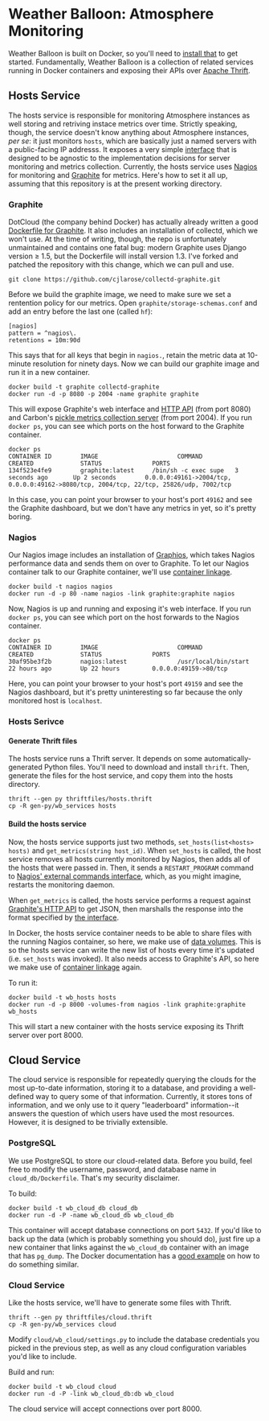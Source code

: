 Weather Balloon: Atmosphere Monitoring
======================================

Weather Balloon is built on Docker, so you'll need to [install that][1] to get
started. Fundamentally, Weather Balloon is a collection of related services
running in Docker containers and exposing their APIs over [Apache Thrift][5].

Hosts Service
-------------

The hosts service is responsible for monitoring Atmosphere instances as well
storing and retriving instace metrics over time. Strictly speaking, though, the
service doesn't know anything about Atmosphere instances, *per se*: it just
monitors `hosts`, which are basically just a named servers with a public-facing
IP addresss. It exposes a very simple [interface][2] that is designed to be
agnostic to the implementation decisions for server monitoring and metrics
collection. Currently, the hosts service uses [Nagios][8] for monitoring and
[Graphite][9] for metrics. Here's how to set it all up, assuming that this
repository is at the present working directory.

### Graphite

DotCloud (the company behind Docker) has actually already written a good
[Dockerfile for Graphite][10]. It also includes an installation of collectd,
which we won't use. At the time of writing, though, the repo is unfortunately
unmaintained and contains one fatal bug: modern Graphite uses Django version
≥ 1.5, but the Dockerfile will install version 1.3. I've forked and patched
the repository with this change, which we can pull and use.

    git clone https://github.com/cjlarose/collectd-graphite.git

Before we build the graphite image, we need to make sure we set a
rentention policy for our metrics. Open `graphite/storage-schemas.conf` and add
an entry before the last one (called `hf`):

    [nagios]
    pattern = ^nagios\.
    retentions = 10m:90d

This says that for all keys that begin in `nagios.`, retain the metric data at
10-minute resolution for ninety days. Now we can build our graphite image and
run it in a new container.

    docker build -t graphite collectd-graphite
    docker run -d -p 8080 -p 2004 -name graphite graphite

This will expose Graphite's web interface and [HTTP API][4] (from port 8080)
and Carbon's [pickle metrics collection server][11] (from port 2004). If you run
`docker ps`, you can see which ports on the host forward to the Graphite
container.

    docker ps
    CONTAINER ID        IMAGE                      COMMAND                CREATED             STATUS              PORTS
    134f523e4fe9        graphite:latest     /bin/sh -c exec supe   3 seconds ago       Up 2 seconds        0.0.0.0:49161->2004/tcp, 0.0.0.0:49162->8080/tcp, 2004/tcp, 22/tcp, 25826/udp, 7002/tcp

In this case, you can point your browser to your host's port `49162` and see
the Graphite dashboard, but we don't have any metrics in yet, so it's pretty
boring.

### Nagios

Our Nagios image includes an installation of [Graphios][12], which takes Nagios
performance data and sends them on over to Graphite. To let our Nagios
container talk to our Graphite container, we'll use [container linkage][7].

    docker build -t nagios nagios
    docker run -d -p 80 -name nagios -link graphite:graphite nagios

Now, Nagios is up and running and exposing it's web interface. If you run
`docker ps`, you can see which port on the host forwards to the Nagios
container.

    docker ps
    CONTAINER ID        IMAGE                      COMMAND                CREATED             STATUS              PORTS
    30af95be3f2b        nagios:latest              /usr/local/bin/start   22 hours ago        Up 22 hours         0.0.0.0:49159->80/tcp

Here, you can point your browser to your host's port `49159` and see
the Nagios dashboard, but it's pretty uninteresting so far because the only
monitored host is `localhost`.

### Hosts Serivce

#### Generate Thrift files

The hosts service runs a Thrift server. It depends on some 
automatically-generated Python files. You'll need to download and install 
`thrift`. Then, generate the files for the host service, and copy them
into the hosts directory.

    thrift --gen py thriftfiles/hosts.thrift
    cp -R gen-py/wb_services hosts

#### Build the hosts service

Now, the hosts service supports just two methods, `set_hosts(list<hosts>
hosts)` and `get_metrics(string host_id)`. When `set_hosts` is called, the host
service removes all hosts currently monitored by Nagios, then adds all of the
hosts that were passed in. Then, it sends a `RESTART_PROGRAM` command to
[Nagios' external commands interface][3], which, as you might imagine, restarts
the monitoring daemon.

When `get_metrics` is called, the hosts service performs a request against
[Graphite's HTTP API][4] to get JSON, then marshalls the response into the
format specified by [the interface][2].

In Docker, the hosts service container needs to be able to share files with the
running Nagios container, so here, we make use of [data volumes][6]. This is so
the hosts service can write the new list of hosts every time it's updated (i.e.
`set_hosts` was invoked). It also needs access to Graphite's API, so here we
make use of [container linkage][7] again.

To run it:

    docker build -t wb_hosts hosts
    docker run -d -p 8000 -volumes-from nagios -link graphite:graphite wb_hosts

This will start a new container with the hosts service exposing its Thrift 
server over port 8000.

Cloud Service
-------------

The cloud service is responsible for repeatedly querying the clouds for the
most up-to-date information, storing it to a database, and providing a
well-defined way to query some of that information. Currently, it stores tons
of information, and we only use to it query "leaderboard" information--it
answers the question of which users have used the most resources. However, it
is designed to be trivially extensible.

### PostgreSQL

We use PostgreSQL to store our cloud-related data. Before you build, feel free
to modify the username, password, and database name in `cloud_db/Dockerfile`.
That's my security disclaimer.

To build:
    
    docker build -t wb_cloud_db cloud_db
    docker run -d -P -name wb_cloud_db wb_cloud_db

This container will accept database connections on port `5432`. If you'd like
to back up the data (which is probably something you should do), just fire up a
new container that links against the `wb_cloud_db` container with an image that
has `pg_dump`. The Docker documentation has a [good example][13] on how to do
something similar.

### Cloud Service

Like the hosts service, we'll have to generate some files with Thrift.

    thrift --gen py thriftfiles/cloud.thrift
    cp -R gen-py/wb_services cloud

Modify `cloud/wb_cloud/settings.py` to include the database credentials you
picked in the previous step, as well as any cloud configuration variables you'd
like to include.

Build and run:

    docker build -t wb_cloud cloud
    docker run -d -P -link wb_cloud_db:db wb_cloud

The cloud service will accept connections over port 8000.

[1]: http://docs.docker.io/en/latest/installation/ubuntulinux/
[2]: http://github.com/iPlantCollaborativeOpenSource/weather-balloon/tree/master/thriftfiles/hosts.thrift
[3]: http://nagios.sourceforge.net/docs/3_0/extcommands.html
[4]: https://graphite.readthedocs.org/en/1.0/url-api.html
[5]: http://thrift.apache.org/
[6]: http://docs.docker.io/en/latest/use/working_with_volumes/
[7]: http://docs.docker.io/en/latest/use/working_with_links_names/
[8]: http://www.nagios.com/
[9]: http://graphite.wikidot.com/
[10]: https://github.com/dotcloud/collectd-graphite
[11]: https://graphite.readthedocs.org/en/1.0/feeding-carbon.html#the-pickle-protocol
[12]: https://github.com/shawn-sterling/graphios
[13]: http://docs.docker.io/en/latest/examples/postgresql_service/#using-container-linking
